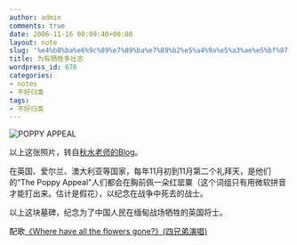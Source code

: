 ```yaml
---
author: admin
comments: true
date: 2006-11-16 00:09:40+00:00
layout: note
slug: '%e4%b8%ba%e6%9c%89%e7%89%ba%e7%89%b2%e5%a4%9a%e5%a3%ae%e5%bf%97'
title: 为有牺牲多壮志
wordpress_id: 676
categories:
- notes
- 不好归类
tags:
- 不好归类
---
```


![POPPY APPEAL](http://static.flickr.com/121/298375939_968f14906c_m.jpg)

以上这张照片，转自[秋水老师的Blog](http://blog.sina.com.cn/u/537825e1010007af)。

在英国、爱尔兰、澳大利亚等国家，每年11月初到11月第二个礼拜天，是他们的“The Poppy Appeal”人们都会在胸前佩一朵红罂粟（这个词组只有用微软拼音才能打出来。估计是假花），以纪念在战争中死去的战士。

以上这块墓碑，纪念为了中国人民在缅甸战场牺牲的英国将士。

配歌[《Where have all the flowers gone?》(四兄弟演唱)](http://www.9ymp3.com/song/13963.htm)
